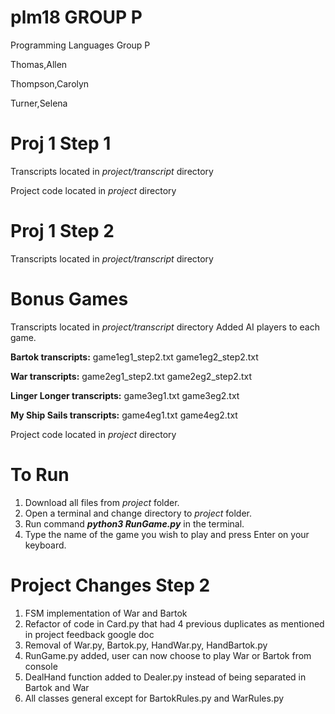 # plm18 GROUP P
Programming Languages Group P

Thomas,Allen

Thompson,Carolyn

Turner,Selena

# Proj 1 Step 1
Transcripts located in *project/transcript* directory

Project code located in *project* directory

# Proj 1 Step 2
Transcripts located in *project/transcript* directory

# Bonus Games
Transcripts located in *project/transcript* directory
Added AI players to each game.

**Bartok transcripts:**
game1eg1_step2.txt
game1eg2_step2.txt

**War transcripts:**
game2eg1_step2.txt
game2eg2_step2.txt

**Linger Longer transcripts:**
game3eg1.txt
game3eg2.txt

**My Ship Sails transcripts:**
game4eg1.txt
game4eg2.txt

Project code located in *project* directory

# To Run
1. Download all files from *project* folder.
2. Open a terminal and change directory to *project* folder.
3. Run command ***python3 RunGame.py*** in the terminal.
4. Type the name of the game you wish to play and press Enter on your keyboard.

# Project Changes Step 2
1. FSM implementation of War and Bartok
2. Refactor of code in Card.py that had 4 previous duplicates as mentioned in project feedback google doc
3. Removal of War.py, Bartok.py, HandWar.py, HandBartok.py
4. RunGame.py added, user can now choose to play War or Bartok from console
5. DealHand function added to Dealer.py instead of being separated in Bartok and War
6. All classes general except for BartokRules.py and WarRules.py
